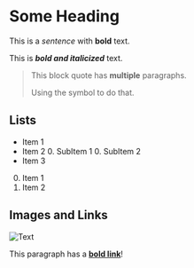 # Some Heading

This is a _sentence_ with **bold** text.

This is _**bold and italicized**_ text.

> This block quote has **multiple** paragraphs.
>
> Using the symbol to do that.

## Lists

* Item 1
* Item 2
  0. SubItem 1
  0. SubItem 2
* Item 3

0. Item 1
0. Item 2

## Images and Links

![Text](/img/url.png)

This paragraph has a **[bold link](/posts)**!
